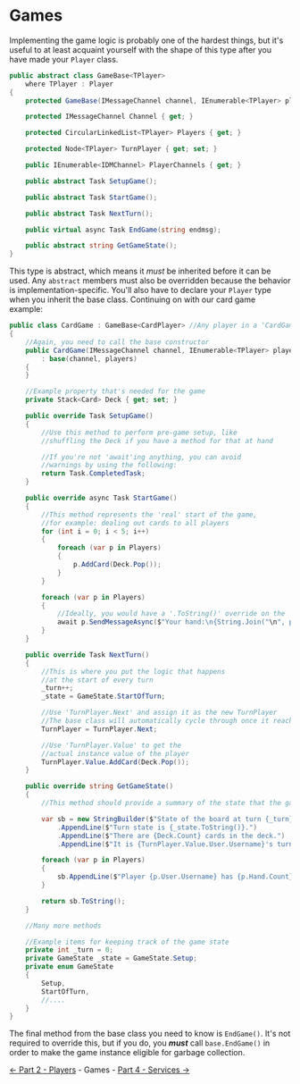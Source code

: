 ﻿Games
=====

Implementing the game logic is probably one of the hardest things,
but it's useful to at least acquaint yourself with the shape
of this type after you have made your `Player` class.
```cs
public abstract class GameBase<TPlayer>
    where TPlayer : Player
{
    protected GameBase(IMessageChannel channel, IEnumerable<TPlayer> players);

    protected IMessageChannel Channel { get; }

    protected CircularLinkedList<TPlayer> Players { get; }

    protected Node<TPlayer> TurnPlayer { get; set; }

    public IEnumerable<IDMChannel> PlayerChannels { get; }

    public abstract Task SetupGame();

    public abstract Task StartGame();

    public abstract Task NextTurn();

    public virtual async Task EndGame(string endmsg);

    public abstract string GetGameState();
}
```

This type is abstract, which means it *must* be inherited before it can be used.
Any `abstract` members must also be overridden because the behavior is implementation-specific.
You'll also have to declare your `Player` type when you inherit the base class.
Continuing on with our card game example:
```cs
public class CardGame : GameBase<CardPlayer> //Any player in a 'CardGame' is of type 'CardPlayer'
{
    //Again, you need to call the base constructor
    public CardGame(IMessageChannel channel, IEnumerable<TPlayer> players)
        : base(channel, players)
    {
    }

    //Example property that's needed for the game
    private Stack<Card> Deck { get; set; }

    public override Task SetupGame()
    {
        //Use this method to perform pre-game setup, like
        //shuffling the Deck if you have a method for that at hand

        //If you're not 'await'ing anything, you can avoid
        //warnings by using the following:
        return Task.CompletedTask;
    }

    public override async Task StartGame()
    {
        //This method represents the 'real' start of the game,
        //for example: dealing out cards to all players
        for (int i = 0; i < 5; i++)
        {
            foreach (var p in Players)
            {
                p.AddCard(Deck.Pop());
            }
        }

        foreach (var p in Players)
        {
            //Ideally, you would have a '.ToString()' override on the 'Card' type for this
            await p.SendMessageAsync($"Your hand:\n{String.Join("\n", p.Hand)}");
        }
    }

    public override Task NextTurn()
    {
        //This is where you put the logic that happens
        //at the start of every turn
        _turn++;
        _state = GameState.StartOfTurn;

        //Use 'TurnPlayer.Next' and assign it as the new TurnPlayer
        //The base class will automatically cycle through once it reaches the end
        TurnPlayer = TurnPlayer.Next;

        //Use 'TurnPlayer.Value' to get the
        //actual instance value of the player
        TurnPlayer.Value.AddCard(Deck.Pop());
    }

    public override string GetGameState()
    {
        //This method should provide a summary of the state that the game is in

        var sb = new StringBuilder($"State of the board at turn {_turn}:\n")
            .AppendLine($"Turn state is {_state.ToString()}.")
            .AppendLine($"There are {Deck.Count} cards in the deck.")
            .AppendLine($"It is {TurnPlayer.Value.User.Username}'s turn.");

        foreach (var p in Players)
        {
            sb.AppendLine($"Player {p.User.Username} has {p.Hand.Count} cards in hand.");
        }

        return sb.ToString();
    }

    //Many more methods

    //Example items for keeping track of the game state
    private int _turn = 0;
    private GameState _state = GameState.Setup;
    private enum GameState
    {
        Setup,
        StartOfTurn,
        //....
    }
}
```

The final method from the base class you need to know is `EndGame()`.
It's not required to override this, but if you do, you ***must*** call
`base.EndGame()` in order to make the game instance eligible for garbage collection.

[<- Part 2 - Players](2-Players.md) - Games - [Part 4 - Services ->](4-Services.md)
